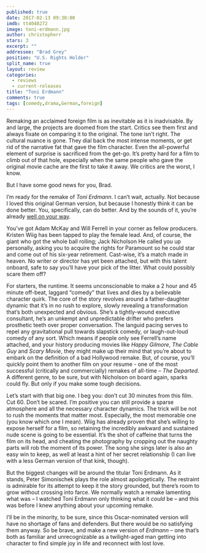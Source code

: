 ```yaml
---
published: true
date: 2017-02-13 09:30:00
imdb: tt4048272
image: toni-erdmann.jpg
author: christopherr
stars: 3
excerpt: ""
addressee: "Brad Grey"
position: "U.S. Rights Holder"
split_name: true
layout: review
categories: 
  - reviews
  - current-releases
title: "Toni Erdmann"
comments: true
tags: [comedy,drama,German,foreign]
---
```

Remaking an acclaimed foreign film is as inevitable as it is inadvisable. By and large, the projects are doomed from the start. Critics see them first and always fixate on comparing it to the original. The tone isn’t right. The cultural nuance is gone. They dial back the most intense moments, or get rid of the narrative fat that gave the film character. Even the all-powerful element of surprise is sacrificed from the get-go. It’s pretty hard for a film to climb out of that hole, especially when the same people who gave the original movie cache are the first to take it away. We critics are the worst, I know. 

But I have some good news for you, Brad.

I’m ready for the remake of _Toni Erdmann_. I can’t wait, actually. Not because I loved this original German version, but because I honestly think it can be done better. You, specifically, can do better. And by the sounds of it, you‘re already [well on your way](http://variety.com/2017/film/news/jack-nicholson-toni-erdmann-remake-retirement-oscar-nominated-1201980617/).

You’ve got Adam McKay and Will Ferrell in your corner as fellow producers. Kristen Wiig has been tapped to play the female lead. And, of course, the giant who got the whole ball rolling; Jack Nicholson He called you up personally, asking you to acquire the rights for Paramount so he could star and come out of his six-year retirement. Cast-wise, it’s a match made in heaven. No writer or director has yet been attached, but with this talent onboard, safe to say you’ll have your pick of the litter. What could possibly scare them off? 

For starters, the runtime. It seems unconscionable to make a 2 hour and 45 minute off-beat, laggard “comedy” that lives and dies by a believable character quirk. The core of the story revolves around a father-daughter dynamic that it’s in no rush to explore, slowly revealing a transformation that’s both unexpected and obvious. She’s a tightly-wound executive consultant, he’s an unkempt and unpredictable drifter who prefers prosthetic teeth over proper conversation. The languid pacing serves to repel any gravitational pull towards slapstick comedy, or laugh-out-loud comedy of any sort. Which means if people only see Ferrell’s name attached, and your history producing movies like _Happy Gilmore_, _The Cable Guy_ and _Scary Movie_, they might make up their mind that you’re about to embark on the definition of a bad Hollywood remake. But, of course, you’ll quickly point them to another film on your resume - one of the most successful (critically and commercially) remakes of all-time – _The_ _Departed._ A different genre, to be sure, but with Nicholson on board again, sparks could fly. But only if you make some tough decisions.

Let’s start with that big one. I beg you: don’t cut 30 minutes from this film. Cut 60. Don’t be scared. I’m positive you can still provide a sparse atmosphere and all the necessary character dynamics. The trick will be not to rush the moments that matter most. Especially, the most memorable one (you know which one I mean). Wiig has already proven that she’s willing to expose herself for a film, so retaining the incredibly awkward and sustained nude scene is going to be essential. It’s the shot of caffeine that turns the film on its head, and cheating the photography by cropping out the naughty parts will rob the moment of its power. The song she sings later is also an easy win to keep, as well at least a hint of her secret relationship (I can live with a less German version of that kink, though). 

But the biggest changes will be around the titular Toni Erdmann. As it stands, Peter Simonischek plays the role almost apologetically. The restraint is admirable for its attempt to keep it the story grounded, but there’s room to grow without crossing into farce. We normally watch a remake lamenting what was – I watched Toni Erdmann only thinking what it _could_ be – and this was before I knew anything about your upcoming remake. 

I’ll be in the minority, to be sure, since this Oscar-nominated version will have no shortage of fans and defenders. But there would be no satisfying them anyway. So be brave, and make a new version of _Erdmann_ – one that’s both as familiar and unrecognizable as a twilight-aged man getting into character to find simple joy in life and reconnect with lost love.
